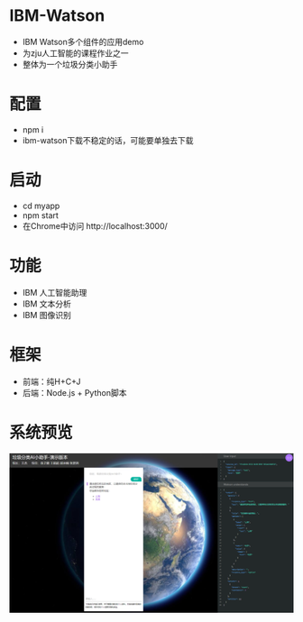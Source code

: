 # IBM-Watson
- IBM Watson多个组件的应用demo
- 为zju人工智能的课程作业之一
- 整体为一个垃圾分类小助手

# 配置
- npm i
- ibm-watson下载不稳定的话，可能要单独去下载

# 启动
- cd myapp
- npm start
- 在Chrome中访问 http://localhost:3000/

# 功能
- IBM 人工智能助理
- IBM 文本分析
- IBM 图像识别

# 框架
- 前端：纯H+C+J
- 后端：Node.js + Python脚本

# 系统预览
![system](system.png)
